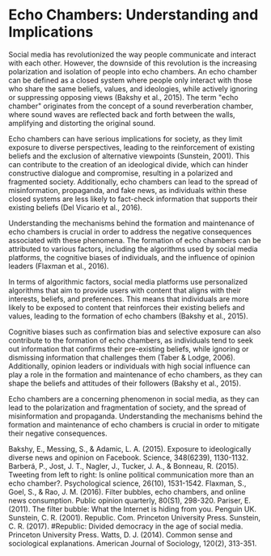 # Echo Chambers: Understanding and Implications

Social media has revolutionized the way people communicate and interact with each other. However, the downside of this revolution is the increasing polarization and isolation of people into echo chambers. An echo chamber can be defined as a closed system where people only interact with those who share the same beliefs, values, and ideologies, while actively ignoring or suppressing opposing views (Bakshy et al., 2015). The term "echo chamber" originates from the concept of a sound reverberation chamber, where sound waves are reflected back and forth between the walls, amplifying and distorting the original sound.

Echo chambers can have serious implications for society, as they limit exposure to diverse perspectives, leading to the reinforcement of existing beliefs and the exclusion of alternative viewpoints (Sunstein, 2001). This can contribute to the creation of an ideological divide, which can hinder constructive dialogue and compromise, resulting in a polarized and fragmented society. Additionally, echo chambers can lead to the spread of misinformation, propaganda, and fake news, as individuals within these closed systems are less likely to fact-check information that supports their existing beliefs (Del Vicario et al., 2016).

Understanding the mechanisms behind the formation and maintenance of echo chambers is crucial in order to address the negative consequences associated with these phenomena. The formation of echo chambers can be attributed to various factors, including the algorithms used by social media platforms, the cognitive biases of individuals, and the influence of opinion leaders (Flaxman et al., 2016).

In terms of algorithmic factors, social media platforms use personalized algorithms that aim to provide users with content that aligns with their interests, beliefs, and preferences. This means that individuals are more likely to be exposed to content that reinforces their existing beliefs and values, leading to the formation of echo chambers (Bakshy et al., 2015).

Cognitive biases such as confirmation bias and selective exposure can also contribute to the formation of echo chambers, as individuals tend to seek out information that confirms their pre-existing beliefs, while ignoring or dismissing information that challenges them (Taber & Lodge, 2006). Additionally, opinion leaders or individuals with high social influence can play a role in the formation and maintenance of echo chambers, as they can shape the beliefs and attitudes of their followers (Bakshy et al., 2015).

Echo chambers are a concerning phenomenon in social media, as they can lead to the polarization and fragmentation of society, and the spread of misinformation and propaganda. Understanding the mechanisms behind the formation and maintenance of echo chambers is crucial in order to mitigate their negative consequences.

Bakshy, E., Messing, S., & Adamic, L. A. (2015). Exposure to ideologically diverse news and opinion on Facebook. Science, 348(6239), 1130-1132.
Barberá, P., Jost, J. T., Nagler, J., Tucker, J. A., & Bonneau, R. (2015). Tweeting from left to right: Is online political communication more than an echo chamber?. Psychological science, 26(10), 1531-1542.
Flaxman, S., Goel, S., & Rao, J. M. (2016). Filter bubbles, echo chambers, and online news consumption. Public opinion quarterly, 80(S1), 298-320.
Pariser, E. (2011). The filter bubble: What the Internet is hiding from you. Penguin UK.
Sunstein, C. R. (2001). Republic. Com. Princeton University Press.
Sunstein, C. R. (2017). #Republic: Divided democracy in the age of social media. Princeton University Press.
Watts, D. J. (2014). Common sense and sociological explanations. American Journal of Sociology, 120(2), 313-351.